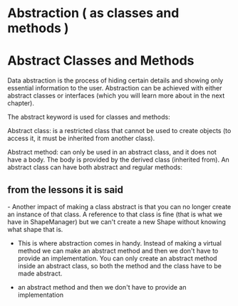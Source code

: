# Abstraction ( as classes and methods )

<h1>Abstract Classes and Methods</h1>
Data abstraction is the process of hiding certain details and showing only essential information to the user.
Abstraction can be achieved with either abstract classes or interfaces (which you will learn more about in the next chapter).

The abstract keyword is used for classes and methods:

Abstract class: is a restricted class that cannot be used to create objects (to access it, it must be inherited from another class).

Abstract method: can only be used in an abstract class, and it does not have a body. The body is provided by the derived class (inherited from).
An abstract class can have both abstract and regular methods:


<h2>from the lessons it is said</h2>
- Another impact of making a class abstract is that you can no longer create an instance of that class. A reference to that class is fine (that is what we have in ShapeManager) but we can't create a new Shape without knowing what shape that is. 

- This is where abstraction comes in handy. Instead of making a virtual method we can make an abstract method and then we don't have to provide an implementation. You can only create an abstract method inside an abstract class, so both the method and the class have to be made abstract.

- an abstract method and then we don't have to provide an implementation
